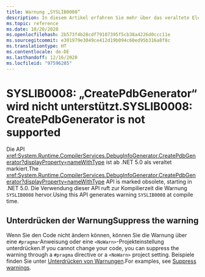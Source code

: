 ```yaml
---
title: Warnung „SYSLIB0008“
description: In diesem Artikel erfahren Sie mehr über das veraltete Element, das zur Kompilierzeit die Warnung „SYSLIB0008“ generiert.
ms.topic: reference
ms.date: 10/20/2020
ms.openlocfilehash: 2b573f4b28cdf79107395f5cb38a4226d0ccc11e
ms.sourcegitcommit: e301979e3049ce412d19b094c60ed95b316a8f8c
ms.translationtype: HT
ms.contentlocale: de-DE
ms.lasthandoff: 12/16/2020
ms.locfileid: "97596285"
---
```

# <a name="syslib0008-createpdbgenerator-is-not-supported"></a><span data-ttu-id="6d898-103">SYSLIB0008: „CreatePdbGenerator“ wird nicht unterstützt.</span><span class="sxs-lookup"><span data-stu-id="6d898-103">SYSLIB0008: CreatePdbGenerator is not supported</span></span>

<span data-ttu-id="6d898-104">Die API <xref:System.Runtime.CompilerServices.DebugInfoGenerator.CreatePdbGenerator?displayProperty=nameWithType> ist ab .NET 5.0 als veraltet markiert.</span><span class="sxs-lookup"><span data-stu-id="6d898-104">The <xref:System.Runtime.CompilerServices.DebugInfoGenerator.CreatePdbGenerator?displayProperty=nameWithType> API is marked obsolete, starting in .NET 5.0.</span></span> <span data-ttu-id="6d898-105">Die Verwendung dieser API ruft zur Kompilierzeit die Warnung `SYSLIB0008` hervor.</span><span class="sxs-lookup"><span data-stu-id="6d898-105">Using this API generates warning `SYSLIB0008` at compile time.</span></span>

## <a name="suppress-the-warning"></a><span data-ttu-id="6d898-106">Unterdrücken der Warnung</span><span class="sxs-lookup"><span data-stu-id="6d898-106">Suppress the warning</span></span>

<span data-ttu-id="6d898-107">Wenn Sie den Code nicht ändern können, können Sie die Warnung über eine `#pragma`-Anweisung oder eine `<NoWarn>`-Projekteinstellung unterdrücken.</span><span class="sxs-lookup"><span data-stu-id="6d898-107">If you cannot change your code, you can suppress the warning through a `#pragma` directive or a `<NoWarn>` project setting.</span></span> <span data-ttu-id="6d898-108">Beispiele finden Sie unter [Unterdrücken von Warnungen](../syslib-obsoletions.md#suppress-warnings).</span><span class="sxs-lookup"><span data-stu-id="6d898-108">For examples, see [Suppress warnings](../syslib-obsoletions.md#suppress-warnings).</span></span>
